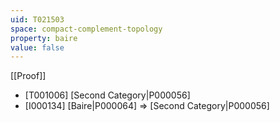 ```yaml
---
uid: T021503
space: compact-complement-topology
property: baire
value: false
---
```

[[Proof]]

* [T001006] [Second Category|P000056]
* [I000134] [Baire|P000064] => [Second Category|P000056]

